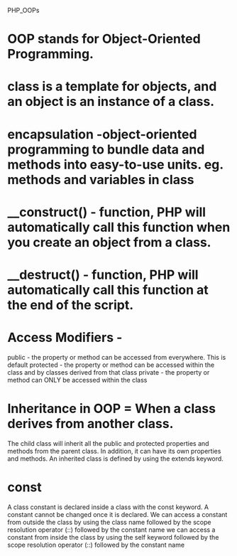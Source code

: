 PHP_OOPs
# OOP stands for Object-Oriented Programming.
# class is a template for objects, and an object is an instance of a class.
# encapsulation -object-oriented programming to bundle data and methods into easy-to-use units. eg. methods and variables in class
# __construct() - function, PHP will automatically call this function when you create an object from a class.
# __destruct() - function, PHP will automatically call this function at the end of the script.
# Access Modifiers -
public - the property or method can be accessed from everywhere. This is default
protected - the property or method can be accessed within the class and by classes derived from that class
private - the property or method can ONLY be accessed within the class
# Inheritance in OOP = When a class derives from another class.
The child class will inherit all the public and protected properties and methods from the parent class. In addition, it can have its own properties and methods.
An inherited class is defined by using the extends keyword.
# const
A class constant is declared inside a class with the const keyword. A constant cannot be changed once it is declared.
We can access a constant from outside the class by using the class name followed by the scope resolution operator (::) followed by the constant name
we can access a constant from inside the class by using the self keyword followed by the scope resolution operator (::) followed by the constant name
